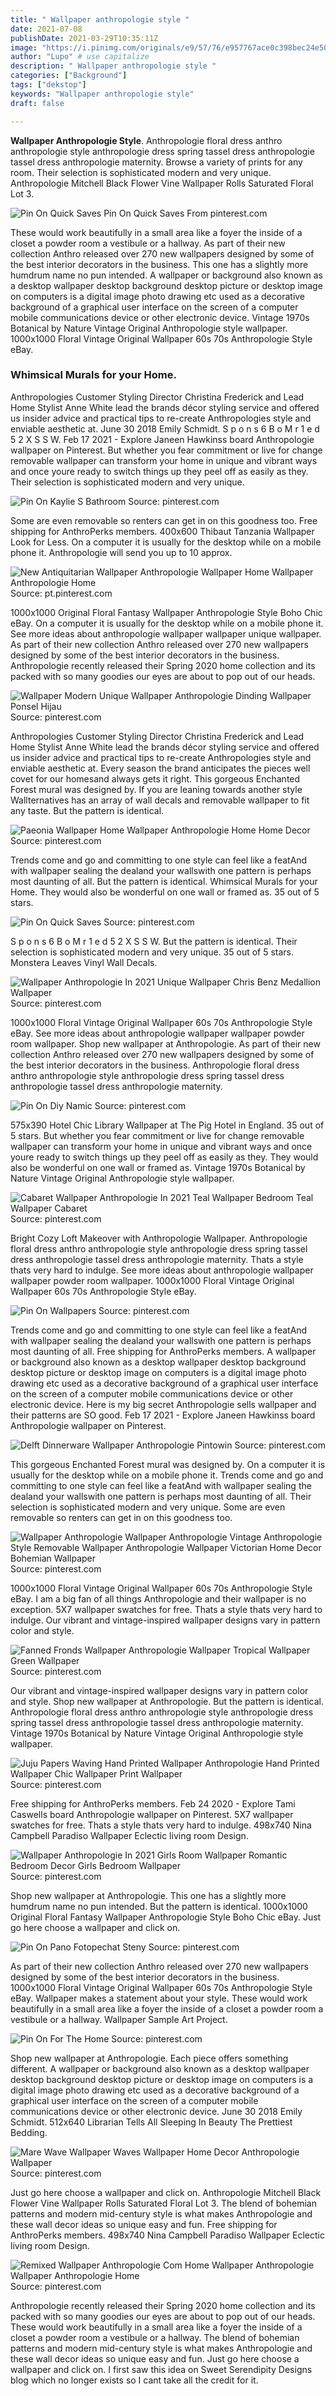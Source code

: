 ```yaml
---
title: " Wallpaper anthropologie style "
date: 2021-07-08
publishDate: 2021-03-29T10:35:11Z
image: "https://i.pinimg.com/originals/e9/57/76/e957767ace0c398bec24e506d2894e34.jpg"
author: "Lupo" # use capitalize
description: " Wallpaper anthropologie style "
categories: ["Background"]
tags: ["dekstop"]
keywords: "Wallpaper anthropologie style"
draft: false

---
```



**Wallpaper Anthropologie Style**. Anthropologie floral dress anthro anthropologie style anthropologie dress spring tassel dress anthropologie tassel dress anthropologie maternity. Browse a variety of prints for any room. Their selection is sophisticated modern and very unique. Anthropologie Mitchell Black Flower Vine Wallpaper Rolls Saturated Floral Lot 3.

![Pin On Quick Saves](https://i.pinimg.com/736x/68/8f/83/688f83bc5fdbfa83a4d2936322c90144.jpg "Pin On Quick Saves")
Pin On Quick Saves From pinterest.com


These would work beautifully in a small area like a foyer the inside of a closet a powder room a vestibule or a hallway. As part of their new collection Anthro released over 270 new wallpapers designed by some of the best interior decorators in the business. This one has a slightly more humdrum name no pun intended. A wallpaper or background also known as a desktop wallpaper desktop background desktop picture or desktop image on computers is a digital image photo drawing etc used as a decorative background of a graphical user interface on the screen of a computer mobile communications device or other electronic device. Vintage 1970s Botanical by Nature Vintage Original Anthropologie style wallpaper. 1000x1000 Floral Vintage Original Wallpaper 60s 70s Anthropologie Style eBay.

### Whimsical Murals for your Home.

Anthropologies Customer Styling Director Christina Frederick and Lead Home Stylist Anne White lead the brands décor styling service and offered us insider advice and practical tips to re-create Anthropologies style and enviable aesthetic at. June 30 2018 Emily Schmidt. S p o n s 6 B o M r 1 e d 5 2 X S S W. Feb 17 2021 - Explore Janeen Hawkinss board Anthropologie wallpaper on Pinterest. But whether you fear commitment or live for change removable wallpaper can transform your home in unique and vibrant ways and once youre ready to switch things up they peel off as easily as they. Their selection is sophisticated modern and very unique.


![Pin On Kaylie S Bathroom](https://i.pinimg.com/originals/fb/4b/02/fb4b0277977b66034a04687ca442a13b.jpg "Pin On Kaylie S Bathroom")
Source: pinterest.com

Some are even removable so renters can get in on this goodness too. Free shipping for AnthroPerks members. 400x600 Thibaut Tanzania Wallpaper Look for Less. On a computer it is usually for the desktop while on a mobile phone it. Anthropologie will send you up to 10 approx.

![New Antiquitarian Wallpaper Anthropologie Wallpaper Home Wallpaper Anthropologie Home](https://i.pinimg.com/originals/2f/9c/7c/2f9c7cd318b6996c90a591ca9016583f.jpg "New Antiquitarian Wallpaper Anthropologie Wallpaper Home Wallpaper Anthropologie Home")
Source: pt.pinterest.com

1000x1000 Original Floral Fantasy Wallpaper Anthropologie Style Boho Chic eBay. On a computer it is usually for the desktop while on a mobile phone it. See more ideas about anthropologie wallpaper wallpaper unique wallpaper. As part of their new collection Anthro released over 270 new wallpapers designed by some of the best interior decorators in the business. Anthropologie recently released their Spring 2020 home collection and its packed with so many goodies our eyes are about to pop out of our heads.

![Wallpaper Modern Unique Wallpaper Anthropologie Dinding Wallpaper Ponsel Hijau](https://i.pinimg.com/originals/3f/07/eb/3f07eb8425b3eed53a2015f37bc0f2c2.png "Wallpaper Modern Unique Wallpaper Anthropologie Dinding Wallpaper Ponsel Hijau")
Source: pinterest.com

Anthropologies Customer Styling Director Christina Frederick and Lead Home Stylist Anne White lead the brands décor styling service and offered us insider advice and practical tips to re-create Anthropologies style and enviable aesthetic at. Every season the brand anticipates the pieces well covet for our homesand always gets it right. This gorgeous Enchanted Forest mural was designed by. If you are leaning towards another style Wallternatives has an array of wall decals and removable wallpaper to fit any taste. But the pattern is identical.

![Paeonia Wallpaper Home Wallpaper Anthropologie Home Home Decor](https://i.pinimg.com/originals/cf/37/ea/cf37eae5f177840f30b434c8bb4dc552.jpg "Paeonia Wallpaper Home Wallpaper Anthropologie Home Home Decor")
Source: pinterest.com

Trends come and go and committing to one style can feel like a featAnd with wallpaper sealing the dealand your wallswith one pattern is perhaps most daunting of all. But the pattern is identical. Whimsical Murals for your Home. They would also be wonderful on one wall or framed as. 35 out of 5 stars.

![Pin On Quick Saves](https://i.pinimg.com/736x/68/8f/83/688f83bc5fdbfa83a4d2936322c90144.jpg "Pin On Quick Saves")
Source: pinterest.com

S p o n s 6 B o M r 1 e d 5 2 X S S W. But the pattern is identical. Their selection is sophisticated modern and very unique. 35 out of 5 stars. Monstera Leaves Vinyl Wall Decals.

![Wallpaper Anthropologie In 2021 Unique Wallpaper Chris Benz Medallion Wallpaper](https://i.pinimg.com/736x/13/16/ed/1316edc4e737f30acf8c2ee48492c2c3.jpg "Wallpaper Anthropologie In 2021 Unique Wallpaper Chris Benz Medallion Wallpaper")
Source: pinterest.com

1000x1000 Floral Vintage Original Wallpaper 60s 70s Anthropologie Style eBay. See more ideas about anthropologie wallpaper wallpaper powder room wallpaper. Shop new wallpaper at Anthropologie. As part of their new collection Anthro released over 270 new wallpapers designed by some of the best interior decorators in the business. Anthropologie floral dress anthro anthropologie style anthropologie dress spring tassel dress anthropologie tassel dress anthropologie maternity.

![Pin On Diy Namic](https://i.pinimg.com/originals/0e/41/0a/0e410af30a9271060cf3e3ee163083f2.jpg "Pin On Diy Namic")
Source: pinterest.com

575x390 Hotel Chic Library Wallpaper at The Pig Hotel in England. 35 out of 5 stars. But whether you fear commitment or live for change removable wallpaper can transform your home in unique and vibrant ways and once youre ready to switch things up they peel off as easily as they. They would also be wonderful on one wall or framed as. Vintage 1970s Botanical by Nature Vintage Original Anthropologie style wallpaper.

![Cabaret Wallpaper Anthropologie In 2021 Teal Wallpaper Bedroom Teal Wallpaper Cabaret](https://i.pinimg.com/originals/46/97/64/469764acf29429769298b92d715be332.webp "Cabaret Wallpaper Anthropologie In 2021 Teal Wallpaper Bedroom Teal Wallpaper Cabaret")
Source: pinterest.com

Bright Cozy Loft Makeover with Anthropologie Wallpaper. Anthropologie floral dress anthro anthropologie style anthropologie dress spring tassel dress anthropologie tassel dress anthropologie maternity. Thats a style thats very hard to indulge. See more ideas about anthropologie wallpaper wallpaper powder room wallpaper. 1000x1000 Floral Vintage Original Wallpaper 60s 70s Anthropologie Style eBay.

![Pin On Wallpapers](https://i.pinimg.com/originals/23/bb/f4/23bbf4f5cef0167c4790fda249b9566b.jpg "Pin On Wallpapers")
Source: pinterest.com

Trends come and go and committing to one style can feel like a featAnd with wallpaper sealing the dealand your wallswith one pattern is perhaps most daunting of all. Free shipping for AnthroPerks members. A wallpaper or background also known as a desktop wallpaper desktop background desktop picture or desktop image on computers is a digital image photo drawing etc used as a decorative background of a graphical user interface on the screen of a computer mobile communications device or other electronic device. Here is my big secret Anthropologie sells wallpaper and their patterns are SO good. Feb 17 2021 - Explore Janeen Hawkinss board Anthropologie wallpaper on Pinterest.

![Delft Dinnerware Wallpaper Anthropologie Pintowin](https://i.pinimg.com/originals/d2/13/90/d21390c9c4b37c54d0e9e461ece4d479.jpg "Delft Dinnerware Wallpaper Anthropologie Pintowin")
Source: pinterest.com

This gorgeous Enchanted Forest mural was designed by. On a computer it is usually for the desktop while on a mobile phone it. Trends come and go and committing to one style can feel like a featAnd with wallpaper sealing the dealand your wallswith one pattern is perhaps most daunting of all. Their selection is sophisticated modern and very unique. Some are even removable so renters can get in on this goodness too.

![Wallpaper Anthropologie Wallpaper Anthropologie Vintage Anthropologie Style Removable Wallpaper Anthropologie Wallpaper Victorian Home Decor Bohemian Wallpaper](https://i.pinimg.com/736x/37/9e/5e/379e5e7cc984dc593ce01eaa1fae48a1.jpg "Wallpaper Anthropologie Wallpaper Anthropologie Vintage Anthropologie Style Removable Wallpaper Anthropologie Wallpaper Victorian Home Decor Bohemian Wallpaper")
Source: pinterest.com

1000x1000 Floral Vintage Original Wallpaper 60s 70s Anthropologie Style eBay. I am a big fan of all things Anthropologie and their wallpaper is no exception. 5X7 wallpaper swatches for free. Thats a style thats very hard to indulge. Our vibrant and vintage-inspired wallpaper designs vary in pattern color and style.

![Fanned Fronds Wallpaper Anthropologie Wallpaper Tropical Wallpaper Green Wallpaper](https://i.pinimg.com/originals/44/1f/6c/441f6cc9f2aa355c3728eb946ccad5b8.jpg "Fanned Fronds Wallpaper Anthropologie Wallpaper Tropical Wallpaper Green Wallpaper")
Source: pinterest.com

Our vibrant and vintage-inspired wallpaper designs vary in pattern color and style. Shop new wallpaper at Anthropologie. But the pattern is identical. Anthropologie floral dress anthro anthropologie style anthropologie dress spring tassel dress anthropologie tassel dress anthropologie maternity. Vintage 1970s Botanical by Nature Vintage Original Anthropologie style wallpaper.

![Juju Papers Waving Hand Printed Wallpaper Anthropologie Hand Printed Wallpaper Chic Wallpaper Print Wallpaper](https://i.pinimg.com/736x/b3/64/50/b36450b65d14f60ab4701221753421ba.jpg "Juju Papers Waving Hand Printed Wallpaper Anthropologie Hand Printed Wallpaper Chic Wallpaper Print Wallpaper")
Source: pinterest.com

Free shipping for AnthroPerks members. Feb 24 2020 - Explore Tami Caswells board Anthropologie wallpaper on Pinterest. 5X7 wallpaper swatches for free. Thats a style thats very hard to indulge. 498x740 Nina Campbell Paradiso Wallpaper Eclectic living room Design.

![Wallpaper Anthropologie In 2021 Girls Room Wallpaper Romantic Bedroom Decor Girls Bedroom Wallpaper](https://i.pinimg.com/736x/a8/f0/97/a8f097240cef37c1e6a2ea41719b34a2.jpg "Wallpaper Anthropologie In 2021 Girls Room Wallpaper Romantic Bedroom Decor Girls Bedroom Wallpaper")
Source: pinterest.com

Shop new wallpaper at Anthropologie. This one has a slightly more humdrum name no pun intended. But the pattern is identical. 1000x1000 Original Floral Fantasy Wallpaper Anthropologie Style Boho Chic eBay. Just go here choose a wallpaper and click on.

![Pin On Pano Fotopechat Steny](https://i.pinimg.com/564x/b9/a2/8e/b9a28ec666cf654191b11dd1d606bc1b.jpg "Pin On Pano Fotopechat Steny")
Source: pinterest.com

As part of their new collection Anthro released over 270 new wallpapers designed by some of the best interior decorators in the business. 1000x1000 Floral Vintage Original Wallpaper 60s 70s Anthropologie Style eBay. Wallpaper makes a statement about your style. These would work beautifully in a small area like a foyer the inside of a closet a powder room a vestibule or a hallway. Wallpaper Sample Art Project.

![Pin On For The Home](https://i.pinimg.com/originals/b6/98/b7/b698b7e90bd2d508a43c04f68023a1b9.webp "Pin On For The Home")
Source: pinterest.com

Shop new wallpaper at Anthropologie. Each piece offers something different. A wallpaper or background also known as a desktop wallpaper desktop background desktop picture or desktop image on computers is a digital image photo drawing etc used as a decorative background of a graphical user interface on the screen of a computer mobile communications device or other electronic device. June 30 2018 Emily Schmidt. 512x640 Librarian Tells All Sleeping In Beauty The Prettiest Bedding.

![Mare Wave Wallpaper Waves Wallpaper Home Decor Anthropologie Wallpaper](https://i.pinimg.com/474x/da/a1/23/daa1230e34e8f2d1b4fd10a559611e78.jpg "Mare Wave Wallpaper Waves Wallpaper Home Decor Anthropologie Wallpaper")
Source: pinterest.com

Just go here choose a wallpaper and click on. Anthropologie Mitchell Black Flower Vine Wallpaper Rolls Saturated Floral Lot 3. The blend of bohemian patterns and modern mid-century style is what makes Anthropologie and these wall decor ideas so unique easy and fun. Free shipping for AnthroPerks members. 498x740 Nina Campbell Paradiso Wallpaper Eclectic living room Design.

![Remixed Wallpaper Anthropologie Com Home Wallpaper Anthropologie Wallpaper Anthropologie Home](https://i.pinimg.com/originals/e9/57/76/e957767ace0c398bec24e506d2894e34.jpg "Remixed Wallpaper Anthropologie Com Home Wallpaper Anthropologie Wallpaper Anthropologie Home")
Source: pinterest.com

Anthropologie recently released their Spring 2020 home collection and its packed with so many goodies our eyes are about to pop out of our heads. These would work beautifully in a small area like a foyer the inside of a closet a powder room a vestibule or a hallway. The blend of bohemian patterns and modern mid-century style is what makes Anthropologie and these wall decor ideas so unique easy and fun. Just go here choose a wallpaper and click on. I first saw this idea on Sweet Serendipity Designs blog which no longer exists so I cant take all the credit for it.

